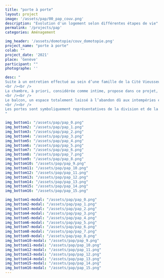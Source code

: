```yaml
---
title: "porte à porte"
layout: project
image: '/assets/pap/00_pap_couv.png'
description: "Evolution d'un logement selon différentes étapes de vie"
permalink: '/projects/pap'
categories: Aménagement

img_header: '/assets/domotopie/couv_domotopie.png'
project_name: "porte à porte"
colab: ""
project_date: '2021'
place: 'Genève'
participant: ""
photographe: ''

desc: "
Suite à un entretien effectué au sein d’une famille de la Cité Vieusseux, il a été démontré que les rythmes et les activités sont acteurs de divers conflits spatiaux. Se situant au sixième étage, cet espace ne définit pas suffisamment d’évolution des espaces privés ainsi que de souplesse d’appropriation. Mon projet se divise en trois axes : la gradation de l’intime, la dilatation saisonnière permise grâce aux espaces tempérés et finalement, une évolution des typologies par le dispositif des portes.
<br /><br />
La chambre, à priori, considérée comme intime, propose dans ce projet, une gradation de l’intimité créée perpendiculairement aux parois séparatrices. Une première cloison vitrée en sa partie supérieure, dissocie les espaces de distribution et les chambres tout en y laissant traverser la lumière naturelle. Cette transparence crée ainsi un vis-à-vis et un contact constant avec les habitants du lieu. Un système de rideau accrocher à un rail au plafond, permet de créer une intimité selon le choix et l’activité de chaque occupant.
<br /><br />
Le balcon, un espace totalement laissé à l’abandon dû aux intempéries et à sa dangerosité, observe un changement d’état dans cette proposition. En le cloisonnant par des fenêtres sur sa partie ouest, il permet d’imaginer un nouvel espace tempéré. Lorsque les températures sont froides, cette zone est utilisée comme espace de stockage, de buanderie, de jardin d’hiver, puis, à l’arrivée des saisons chaudes, les espaces de vie intérieur évoluent vers l’extérieur, créant un scénario d’habiter différent en fonction des saisons.
<br /><br />
Les portes sont symboliquement représentatives de la division et de la réunion de chaque espace au sein d’une habitation. Ces ouvertures et fermetures sont ré-imaginées de manière flexibles et interchangeables. Divers cadres de portes visuellement présents, vides ou comblées par ces éléments permettent de déplacer les portes en fonction d’une évolution et d’en modifier ainsi les espaces, les seuils et les sphères de privacité.
"

img_bottom1: "/assets/pap/pap_0.png"
img_bottom2: "/assets/pap/pap_1.png"
img_bottom3: "/assets/pap/pap_2.png"
img_bottom4: "/assets/pap/pap_3.png"
img_bottom5: "/assets/pap/pap_4.png"
img_bottom6: "/assets/pap/pap_5.png"
img_bottom7: "/assets/pap/pap_6.png"
img_bottom8: "/assets/pap/pap_7.png"
img_bottom9: "/assets/pap/pap_8.png"
img_bottom10: "/assets/pap/pap_9.png"
img_bottom11: "/assets/pap/pap_10.png"
img_bottom12: "/assets/pap/pap_11.png"
img_bottom13: "/assets/pap/pap_12.png"
img_bottom14: "/assets/pap/pap_13.png"
img_bottom15: "/assets/pap/pap_14.png"
img_bottom16: "/assets/pap/pap_15.png"

img_bottom1-modal: "/assets/pap/pap_0.png"
img_bottom2-modal: "/assets/pap/pap_1.png"
img_bottom3-modal: "/assets/pap/pap_2.png"
img_bottom4-modal: "/assets/pap/pap_3.png"
img_bottom5-modal: "/assets/pap/pap_4.png"
img_bottom6-modal: "/assets/pap/pap_5.png"
img_bottom7-modal: "/assets/pap/pap_6.png"
img_bottom8-modal: "/assets/pap/pap_7.png"
img_bottom9-modal: "/assets/pap/pap_8.png"
img_bottom10-modal: "/assets/pap/pap_9.png"
img_bottom11-modal: "/assets/pap/pap_10.png"
img_bottom12-modal: "/assets/pap/pap_11.png"
img_bottom13-modal: "/assets/pap/pap_12.png"
img_bottom14-modal: "/assets/pap/pap_13.png"
img_bottom15-modal: "/assets/pap/pap_14.png"
img_bottom16-modal: "/assets/pap/pap_15.png"
---
```

